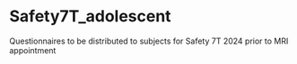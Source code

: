 # Safety7T_adolescent

Questionnaires to be distributed to subjects for Safety 7T 2024 prior to MRI appointment